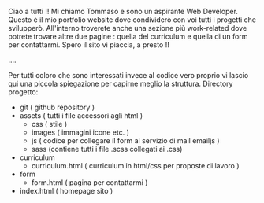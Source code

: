 Ciao a tutti !!
Mi chiamo Tommaso e sono un aspirante Web Developer.
Questo è il mio portfolio website dove condividerò con voi tutti i progetti che svilupperò.
All'interno troverete anche una sezione più work-related dove potrete trovare altre due pagine : quella del curriculum e quella di un form per contattarmi.
Spero il sito vi piaccia, a presto !!

....

Per tutti coloro che sono interessati invece al codice vero proprio vi lascio qui una piccola spiegazione per capirne meglio la struttura.
Directory progetto:
-  git ( github repository )
-  assets ( tutti i file accessori agli html )
    - css ( stile )
    - images ( immagini icone etc. )
    - js ( codice per collegare il form al servizio di mail emailjs )
    - sass (contiene tutti i file .scss collegati ai .css)
- curriculum
    - curriculum.html ( curriculum in html/css per proposte di lavoro )
- form
    - form.html ( pagina per contattarmi )  
- index.html ( homepage sito )
